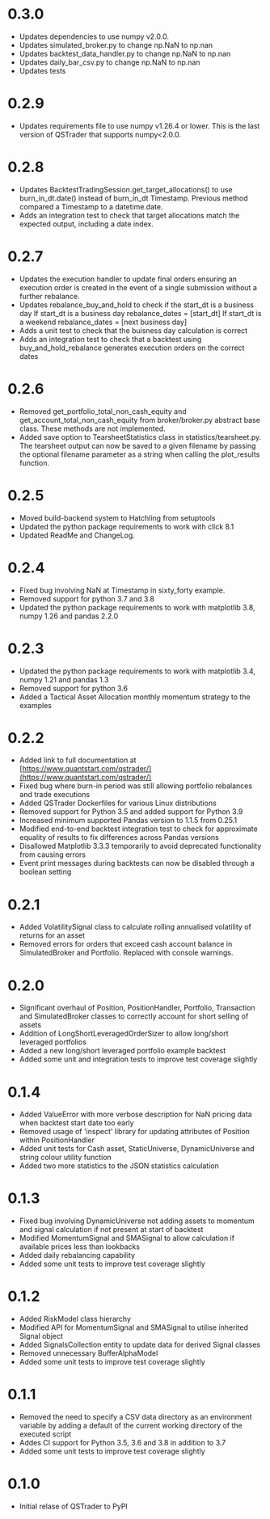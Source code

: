 # 0.3.0

* Updates dependencies to use numpy v2.0.0. 
* Updates simulated_broker.py to change np.NaN to np.nan
* Updates backtest_data_handler.py to change np.NaN to np.nan
* Updates daily_bar_csv.py to change np.NaN to np.nan
* Updates tests

# 0.2.9

* Updates requirements file to use numpy v1.26.4 or lower. This is the last version of QSTrader that supports numpy<2.0.0.

# 0.2.8

* Updates BacktestTradingSession.get_target_allocations() to use burn_in_dt.date() instead of burn_in_dt Timestamp. Previous method compared a Timestamp to a datetime.date.
* Adds an integration test to check that target allocations match the expected output, including a date index.

# 0.2.7

* Updates the execution handler to update final orders ensuring an execution order is created in the event of a single submission without a further rebalance.
* Updates rebalance_buy_and_hold to check if the start_dt is a business day
    If start_dt is a business day rebalance_dates =  [start_dt]
    If start_dt is a weekend rebalance_dates = [next business day]
* Adds a unit test to check that the buisness day calculation is correct
* Adds an integration test to check that a backtest using buy_and_hold_rebalance generates execution orders on the correct dates


# 0.2.6

* Removed get_portfolio_total_non_cash_equity and get_account_total_non_cash_equity from broker/broker.py abstract base class. These methods are not implemented.
* Added save option to TearsheetStatistics class in statistics/tearsheet.py. The tearsheet output can now be saved to a given filename by passing the optional filename parameter as a string when calling the plot_results function.


# 0.2.5

* Moved build-backend system to Hatchling from setuptools
* Updated the python package requirements to work with click 8.1
* Updated ReadMe and ChangeLog.

# 0.2.4

* Fixed bug involving NaN at Timestamp in sixty_forty example.
* Removed support for python 3.7 and 3.8
* Updated the python package requirements to work with matplotlib 3.8, numpy 1.26 and pandas 2.2.0

# 0.2.3

* Updated the python package requirements to work with matplotlib 3.4, numpy 1.21 and pandas 1.3
* Removed support for python 3.6
* Added a Tactical Asset Allocation monthly momentum strategy to the examples

# 0.2.2

* Added link to full documentation at [https://www.quantstart.com/qstrader/](https://www.quantstart.com/qstrader/)
* Fixed bug where burn-in period was still allowing portfolio rebalances and trade executions
* Added QSTrader Dockerfiles for various Linux distributions
* Removed support for Python 3.5 and added support for Python 3.9
* Increased minimum supported Pandas version to 1.1.5 from 0.25.1
* Modified end-to-end backtest integration test to check for approximate equality of results to fix differences across Pandas versions
* Disallowed Matplotlib 3.3.3 temporarily to avoid deprecated functionality from causing errors
* Event print messages during backtests can now be disabled through a boolean setting

# 0.2.1

* Added VolatilitySignal class to calculate rolling annualised volatility of returns for an asset
* Removed errors for orders that exceed cash account balance in SimulatedBroker and Portfolio. Replaced with console warnings.

# 0.2.0

* Significant overhaul of Position, PositionHandler, Portfolio, Transaction and SimulatedBroker classes to correctly account for short selling of assets
* Addition of LongShortLeveragedOrderSizer to allow long/short leveraged portfolios
* Added a new long/short leveraged portfolio example backtest
* Added some unit and integration tests to improve test coverage slightly

# 0.1.4

* Added ValueError with more verbose description for NaN pricing data when backtest start date too early
* Removed usage of 'inspect' library for updating attributes of Position within PositionHandler
* Added unit tests for Cash asset, StaticUniverse, DynamicUniverse and string colour utility function
* Added two more statistics to the JSON statistics calculation

# 0.1.3

* Fixed bug involving DynamicUniverse not adding assets to momentum and signal calculation if not present at start of backtest
* Modified MomentumSignal and SMASignal to allow calculation if available prices less than lookbacks
* Added daily rebalancing capability
* Added some unit tests to improve test coverage slightly

# 0.1.2

* Added RiskModel class hierarchy
* Modified API for MomentumSignal and SMASignal to utilise inherited Signal object
* Added SignalsCollection entity to update data for derived Signal classes
* Removed unnecessary BufferAlphaModel
* Added some unit tests to improve test coverage slightly

# 0.1.1

* Removed the need to specify a CSV data directory as an environment variable by adding a default of the current working directory of the executed script
* Addes CI support for Python 3.5, 3.6 and 3.8 in addition to 3.7
* Added some unit tests to improve test coverage slightly

# 0.1.0

* Initial relase of QSTrader to PyPI
